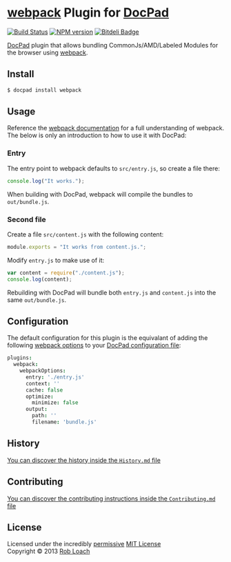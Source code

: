 # [webpack](http://github.com/webpack/webpack) Plugin for [DocPad](http://docpad.org)

[![Build Status](https://secure.travis-ci.org/RobLoach/docpad-plugin-webpack.png?branch=master)](http://travis-ci.org/RobLoach/docpad-plugin-webpack "Check this project's build status on TravisCI")
[![NPM version](https://badge.fury.io/js/docpad-plugin-webpack.png)](http://badge.fury.io/js/docpad-plugin-webpack "View this project on NPM")
[![Bitdeli Badge](https://d2weczhvl823v0.cloudfront.net/RobLoach/docpad-plugin-webpack/trend.png)](https://bitdeli.com/free "Bitdeli Badge")

[DocPad](https://docpad.org) plugin that allows bundling CommonJs/AMD/Labeled
Modules for the browser using [webpack](http://github.com/webpack/webpack).


## Install

```bash
$ docpad install webpack
```


## Usage

Reference the [webpack documentation](http://github.com/webpack/docs/wiki) for
a full understanding of webpack. The below is only an introduction to how to use
it with DocPad:

### Entry

The entry point to webpack defaults to `src/entry.js`, so create a file there:

``` javascript
console.log("It works.");
```

When building with DocPad, webpack will compile the bundles to `out/bundle.js`.

### Second file

Create a file `src/content.js` with the following content:

``` javascript
module.exports = "It works from content.js.";
```

Modify `entry.js` to make use of it:

``` javascript
var content = require("./content.js");
console.log(content);
```

Rebuilding with DocPad will bundle both `entry.js` and `content.js` into the
same `out/bundle.js`.


## Configuration

The default configuration for this plugin is the equivalant of adding the
following [webpack options](http://github.com/webpack/docs/wiki/webpack-options)
to your [DocPad configuration file](http://docpad.org/docs/config):

``` coffeescript
plugins:
  webpack:
    webpackOptions:
      entry: './entry.js'
      context: ''
      cache: false
      optimize:
        minimize: false
      output:
        path: ''
        filename: 'bundle.js'
```


## History
[You can discover the history inside the `History.md` file](https://github.com/robloach/docpad-plugin-webpack/blob/master/History.md#files)


## Contributing
[You can discover the contributing instructions inside the `Contributing.md` file](https://github.com/robloach/docpad-plugin-webpack/blob/master/Contributing.md#files)


## License
Licensed under the incredibly [permissive](http://en.wikipedia.org/wiki/Permissive_free_software_licence) [MIT License](http://creativecommons.org/licenses/MIT/)
<br/>Copyright &copy; 2013 [Rob Loach](http://robloach.net)
